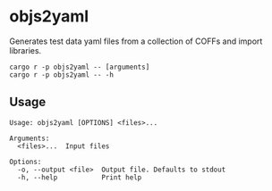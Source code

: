 # objs2yaml
Generates test data yaml files from a collection of COFFs and import libraries.

```shell
cargo r -p objs2yaml -- [arguments]
cargo r -p objs2yaml -- -h
```

## Usage
```
Usage: objs2yaml [OPTIONS] <files>...

Arguments:
  <files>...  Input files

Options:
  -o, --output <file>  Output file. Defaults to stdout
  -h, --help           Print help
```
